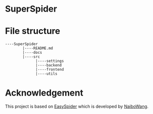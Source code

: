 # SuperSpider


# File structure
```
----SuperSpider
        |----README.md
        |----docs
        |----src
              |----settings
              |----backend
              |----frontend
              |----utils
```

# Acknowledgement
This project is based on [EasySpider](https://github.com/NaiboWang/EasySpider) which is developed by [NaiboWang](https://github.com/NaiboWang).
